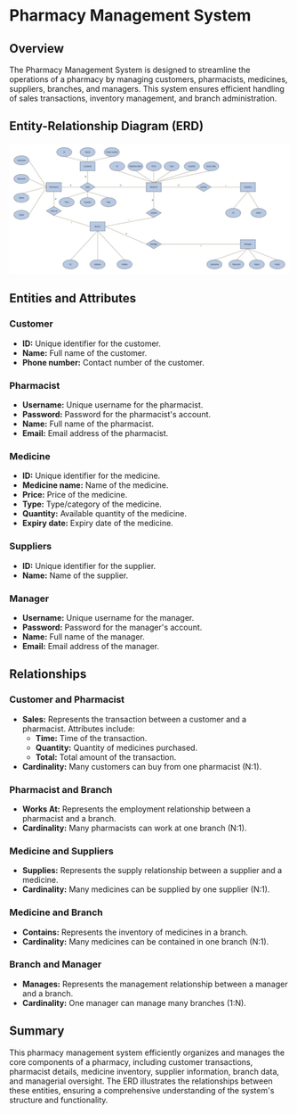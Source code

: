 # Pharmacy Management System

## Overview

The Pharmacy Management System is designed to streamline the operations of a pharmacy by managing customers, pharmacists, medicines, suppliers, branches, and managers. This system ensures efficient handling of sales transactions, inventory management, and branch administration.

## Entity-Relationship Diagram (ERD)

![ERD](<Diagrams/ER Diagram/Entity Relationtionship Diagram.jpg>)

## Entities and Attributes

### Customer
- **ID:** Unique identifier for the customer.
- **Name:** Full name of the customer.
- **Phone number:** Contact number of the customer.

### Pharmacist
- **Username:** Unique username for the pharmacist.
- **Password:** Password for the pharmacist's account.
- **Name:** Full name of the pharmacist.
- **Email:** Email address of the pharmacist.

### Medicine
- **ID:** Unique identifier for the medicine.
- **Medicine name:** Name of the medicine.
- **Price:** Price of the medicine.
- **Type:** Type/category of the medicine.
- **Quantity:** Available quantity of the medicine.
- **Expiry date:** Expiry date of the medicine.

### Suppliers
- **ID:** Unique identifier for the supplier.
- **Name:** Name of the supplier.


### Manager
- **Username:** Unique username for the manager.
- **Password:** Password for the manager's account.
- **Name:** Full name of the manager.
- **Email:** Email address of the manager.

## Relationships

### Customer and Pharmacist
- **Sales:** Represents the transaction between a customer and a pharmacist. Attributes include:
  - **Time:** Time of the transaction.
  - **Quantity:** Quantity of medicines purchased.
  - **Total:** Total amount of the transaction.
- **Cardinality:** Many customers can buy from one pharmacist (N:1).

### Pharmacist and Branch
- **Works At:** Represents the employment relationship between a pharmacist and a branch.
- **Cardinality:** Many pharmacists can work at one branch (N:1).

### Medicine and Suppliers
- **Supplies:** Represents the supply relationship between a supplier and a medicine.
- **Cardinality:** Many medicines can be supplied by one supplier (N:1).

### Medicine and Branch
- **Contains:** Represents the inventory of medicines in a branch.
- **Cardinality:** Many medicines can be contained in one branch (N:1).

### Branch and Manager
- **Manages:** Represents the management relationship between a manager and a branch.
- **Cardinality:** One manager can manage many branches (1:N).

## Summary

This pharmacy management system efficiently organizes and manages the core components of a pharmacy, including customer transactions, pharmacist details, medicine inventory, supplier information, branch data, and managerial oversight. The ERD illustrates the relationships between these entities, ensuring a comprehensive understanding of the system's structure and functionality.